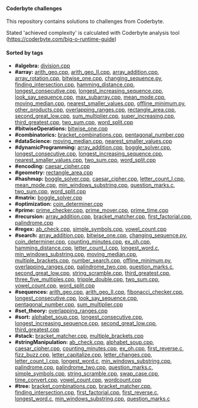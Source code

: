 #### Coderbyte challenges
This repository contains solutions to challenges from Coderbyte.

Stated 'achieved complexity' is calculated with Coderbyte analysis tool (https://coderbyte.com/big-o-runtime-guide)
        
#### Sorted by tags
- **\#algebra:** [division.cpp](https://github.com/krzysztofWal/CoderbyteChallenges/blob/master/src/division.cpp "Go into the source file")
- **\#array:** [arith_geo.cpp](https://github.com/krzysztofWal/CoderbyteChallenges/blob/master/src/arith_geo.cpp "Go into the source file"), [arith_geo_II.cpp](https://github.com/krzysztofWal/CoderbyteChallenges/blob/master/src/arith_geo_II.cpp "Go into the source file"), [array_addition.cpp](https://github.com/krzysztofWal/CoderbyteChallenges/blob/master/src/array_addition.cpp "Go into the source file"), [array_rotation.cpp](https://github.com/krzysztofWal/CoderbyteChallenges/blob/master/src/array_rotation.cpp "Go into the source file"), [bitwise_one.cpp](https://github.com/krzysztofWal/CoderbyteChallenges/blob/master/src/bitwise_one.cpp "Go into the source file"), [changing_sequence.py](https://github.com/krzysztofWal/CoderbyteChallenges/blob/master/src/changing_sequence.py "Go into the source file"), [finding_intersection.cpp](https://github.com/krzysztofWal/CoderbyteChallenges/blob/master/src/finding_intersection.cpp "Go into the source file"), [hamming_distance.cpp](https://github.com/krzysztofWal/CoderbyteChallenges/blob/master/src/hamming_distance.cpp "Go into the source file"), [longest_consecutive.cpp](https://github.com/krzysztofWal/CoderbyteChallenges/blob/master/src/longest_consecutive.cpp "Go into the source file"), [longest_increasing_sequence.cpp](https://github.com/krzysztofWal/CoderbyteChallenges/blob/master/src/longest_increasing_sequence.cpp "Go into the source file"), [look_say_sequence.cpp](https://github.com/krzysztofWal/CoderbyteChallenges/blob/master/src/look_say_sequence.cpp "Go into the source file"), [max_subarray.cpp](https://github.com/krzysztofWal/CoderbyteChallenges/blob/master/src/max_subarray.cpp "Go into the source file"), [mean_mode.cpp](https://github.com/krzysztofWal/CoderbyteChallenges/blob/master/src/mean_mode.cpp "Go into the source file"), [moving_median.cpp](https://github.com/krzysztofWal/CoderbyteChallenges/blob/master/src/moving_median.cpp "Go into the source file"), [nearest_smaller_values.cpp](https://github.com/krzysztofWal/CoderbyteChallenges/blob/master/src/nearest_smaller_values.cpp "Go into the source file"), [offline_minimum.py](https://github.com/krzysztofWal/CoderbyteChallenges/blob/master/src/offline_minimum.py "Go into the source file"), [other_products.cpp](https://github.com/krzysztofWal/CoderbyteChallenges/blob/master/src/other_products.cpp "Go into the source file"), [overlapping_ranges.cpp](https://github.com/krzysztofWal/CoderbyteChallenges/blob/master/src/overlapping_ranges.cpp "Go into the source file"), [rectangle_area.cpp](https://github.com/krzysztofWal/CoderbyteChallenges/blob/master/src/rectangle_area.cpp "Go into the source file"), [second_great_low.cpp](https://github.com/krzysztofWal/CoderbyteChallenges/blob/master/src/second_great_low.cpp "Go into the source file"), [sum_multiplier.cpp](https://github.com/krzysztofWal/CoderbyteChallenges/blob/master/src/sum_multiplier.cpp "Go into the source file"), [super_increasing.cpp](https://github.com/krzysztofWal/CoderbyteChallenges/blob/master/src/super_increasing.cpp "Go into the source file"), [third_greatest.cpp](https://github.com/krzysztofWal/CoderbyteChallenges/blob/master/src/third_greatest.cpp "Go into the source file"), [two_sum.cpp](https://github.com/krzysztofWal/CoderbyteChallenges/blob/master/src/two_sum.cpp "Go into the source file"), [word_split.cpp](https://github.com/krzysztofWal/CoderbyteChallenges/blob/master/src/word_split.cpp "Go into the source file")
- **\#bitwiseOperations:** [bitwise_one.cpp](https://github.com/krzysztofWal/CoderbyteChallenges/blob/master/src/bitwise_one.cpp "Go into the source file")
- **\#combinatorics:** [bracket_combinations.cpp](https://github.com/krzysztofWal/CoderbyteChallenges/blob/master/src/bracket_combinations.cpp "Go into the source file"), [pentagonal_number.cpp](https://github.com/krzysztofWal/CoderbyteChallenges/blob/master/src/pentagonal_number.cpp "Go into the source file")
- **\#dataScience:** [moving_median.cpp](https://github.com/krzysztofWal/CoderbyteChallenges/blob/master/src/moving_median.cpp "Go into the source file"), [nearest_smaller_values.cpp](https://github.com/krzysztofWal/CoderbyteChallenges/blob/master/src/nearest_smaller_values.cpp "Go into the source file")
- **\#dynamicProgramming:** [array_addition.cpp](https://github.com/krzysztofWal/CoderbyteChallenges/blob/master/src/array_addition.cpp "Go into the source file"), [boggle_solver.cpp](https://github.com/krzysztofWal/CoderbyteChallenges/blob/master/src/boggle_solver.cpp "Go into the source file"), [longest_consecutive.cpp](https://github.com/krzysztofWal/CoderbyteChallenges/blob/master/src/longest_consecutive.cpp "Go into the source file"), [longest_increasing_sequence.cpp](https://github.com/krzysztofWal/CoderbyteChallenges/blob/master/src/longest_increasing_sequence.cpp "Go into the source file"), [nearest_smaller_values.cpp](https://github.com/krzysztofWal/CoderbyteChallenges/blob/master/src/nearest_smaller_values.cpp "Go into the source file"), [two_sum.cpp](https://github.com/krzysztofWal/CoderbyteChallenges/blob/master/src/two_sum.cpp "Go into the source file"), [word_split.cpp](https://github.com/krzysztofWal/CoderbyteChallenges/blob/master/src/word_split.cpp "Go into the source file")
- **\#encoding:** [caesar_cipher.cpp](https://github.com/krzysztofWal/CoderbyteChallenges/blob/master/src/caesar_cipher.cpp "Go into the source file")
- **\#geometry:** [rectangle_area.cpp](https://github.com/krzysztofWal/CoderbyteChallenges/blob/master/src/rectangle_area.cpp "Go into the source file")
- **\#hashmap:** [boggle_solver.cpp](https://github.com/krzysztofWal/CoderbyteChallenges/blob/master/src/boggle_solver.cpp "Go into the source file"), [caesar_cipher.cpp](https://github.com/krzysztofWal/CoderbyteChallenges/blob/master/src/caesar_cipher.cpp "Go into the source file"), [letter_count_I.cpp](https://github.com/krzysztofWal/CoderbyteChallenges/blob/master/src/letter_count_I.cpp "Go into the source file"), [mean_mode.cpp](https://github.com/krzysztofWal/CoderbyteChallenges/blob/master/src/mean_mode.cpp "Go into the source file"), [min_windows_substring.cpp](https://github.com/krzysztofWal/CoderbyteChallenges/blob/master/src/min_windows_substring.cpp "Go into the source file"), [question_marks.c](https://github.com/krzysztofWal/CoderbyteChallenges/blob/master/src/question_marks.c "Go into the source file"), [two_sum.cpp](https://github.com/krzysztofWal/CoderbyteChallenges/blob/master/src/two_sum.cpp "Go into the source file"), [word_split.cpp](https://github.com/krzysztofWal/CoderbyteChallenges/blob/master/src/word_split.cpp "Go into the source file")
- **\#matrix:** [boggle_solver.cpp](https://github.com/krzysztofWal/CoderbyteChallenges/blob/master/src/boggle_solver.cpp "Go into the source file")
- **\#optimization:** [coin_determiner.cpp](https://github.com/krzysztofWal/CoderbyteChallenges/blob/master/src/coin_determiner.cpp "Go into the source file")
- **\#prime:** [prime_checker.cpp](https://github.com/krzysztofWal/CoderbyteChallenges/blob/master/src/prime_checker.cpp "Go into the source file"), [prime_mover.cpp](https://github.com/krzysztofWal/CoderbyteChallenges/blob/master/src/prime_mover.cpp "Go into the source file"), [prime_time.cpp](https://github.com/krzysztofWal/CoderbyteChallenges/blob/master/src/prime_time.cpp "Go into the source file")
- **\#recursion:** [array_addition.cpp](https://github.com/krzysztofWal/CoderbyteChallenges/blob/master/src/array_addition.cpp "Go into the source file"), [bracket_matcher.cpp](https://github.com/krzysztofWal/CoderbyteChallenges/blob/master/src/bracket_matcher.cpp "Go into the source file"), [first_factorial.cpp](https://github.com/krzysztofWal/CoderbyteChallenges/blob/master/src/first_factorial.cpp "Go into the source file"), [palindrome.cpp](https://github.com/krzysztofWal/CoderbyteChallenges/blob/master/src/palindrome.cpp "Go into the source file")
- **\#regex:** [ab_check.cpp](https://github.com/krzysztofWal/CoderbyteChallenges/blob/master/src/ab_check.cpp "Go into the source file"), [simple_symbols.cpp](https://github.com/krzysztofWal/CoderbyteChallenges/blob/master/src/simple_symbols.cpp "Go into the source file"), [vowel_count.cpp](https://github.com/krzysztofWal/CoderbyteChallenges/blob/master/src/vowel_count.cpp "Go into the source file")
- **\#search:** [array_addition.cpp](https://github.com/krzysztofWal/CoderbyteChallenges/blob/master/src/array_addition.cpp "Go into the source file"), [bitwise_one.cpp](https://github.com/krzysztofWal/CoderbyteChallenges/blob/master/src/bitwise_one.cpp "Go into the source file"), [changing_sequence.py](https://github.com/krzysztofWal/CoderbyteChallenges/blob/master/src/changing_sequence.py "Go into the source file"), [coin_determiner.cpp](https://github.com/krzysztofWal/CoderbyteChallenges/blob/master/src/coin_determiner.cpp "Go into the source file"), [counting_minutes.cpp](https://github.com/krzysztofWal/CoderbyteChallenges/blob/master/src/counting_minutes.cpp "Go into the source file"), [ex_oh.cpp](https://github.com/krzysztofWal/CoderbyteChallenges/blob/master/src/ex_oh.cpp "Go into the source file"), [hamming_distance.cpp](https://github.com/krzysztofWal/CoderbyteChallenges/blob/master/src/hamming_distance.cpp "Go into the source file"), [letter_count_I.cpp](https://github.com/krzysztofWal/CoderbyteChallenges/blob/master/src/letter_count_I.cpp "Go into the source file"), [longest_word.c](https://github.com/krzysztofWal/CoderbyteChallenges/blob/master/src/longest_word.c "Go into the source file"), [min_windows_substring.cpp](https://github.com/krzysztofWal/CoderbyteChallenges/blob/master/src/min_windows_substring.cpp "Go into the source file"), [moving_median.cpp](https://github.com/krzysztofWal/CoderbyteChallenges/blob/master/src/moving_median.cpp "Go into the source file"), [multiple_brackets.cpp](https://github.com/krzysztofWal/CoderbyteChallenges/blob/master/src/multiple_brackets.cpp "Go into the source file"), [number_search.cpp](https://github.com/krzysztofWal/CoderbyteChallenges/blob/master/src/number_search.cpp "Go into the source file"), [offline_minimum.py](https://github.com/krzysztofWal/CoderbyteChallenges/blob/master/src/offline_minimum.py "Go into the source file"), [overlapping_ranges.cpp](https://github.com/krzysztofWal/CoderbyteChallenges/blob/master/src/overlapping_ranges.cpp "Go into the source file"), [palindrome_two.cpp](https://github.com/krzysztofWal/CoderbyteChallenges/blob/master/src/palindrome_two.cpp "Go into the source file"), [question_marks.c](https://github.com/krzysztofWal/CoderbyteChallenges/blob/master/src/question_marks.c "Go into the source file"), [second_great_low.cpp](https://github.com/krzysztofWal/CoderbyteChallenges/blob/master/src/second_great_low.cpp "Go into the source file"), [string_scramble.cpp](https://github.com/krzysztofWal/CoderbyteChallenges/blob/master/src/string_scramble.cpp "Go into the source file"), [third_greatest.cpp](https://github.com/krzysztofWal/CoderbyteChallenges/blob/master/src/third_greatest.cpp "Go into the source file"), [three_five_multiples.cpp](https://github.com/krzysztofWal/CoderbyteChallenges/blob/master/src/three_five_multiples.cpp "Go into the source file"), [tripple_double.cpp](https://github.com/krzysztofWal/CoderbyteChallenges/blob/master/src/tripple_double.cpp "Go into the source file"), [two_sum.cpp](https://github.com/krzysztofWal/CoderbyteChallenges/blob/master/src/two_sum.cpp "Go into the source file"), [vowel_count.cpp](https://github.com/krzysztofWal/CoderbyteChallenges/blob/master/src/vowel_count.cpp "Go into the source file"), [word_split.cpp](https://github.com/krzysztofWal/CoderbyteChallenges/blob/master/src/word_split.cpp "Go into the source file")
- **\#sequences:** [arith_geo.cpp](https://github.com/krzysztofWal/CoderbyteChallenges/blob/master/src/arith_geo.cpp "Go into the source file"), [arith_geo_II.cpp](https://github.com/krzysztofWal/CoderbyteChallenges/blob/master/src/arith_geo_II.cpp "Go into the source file"), [fibonacci_checker.cpp](https://github.com/krzysztofWal/CoderbyteChallenges/blob/master/src/fibonacci_checker.cpp "Go into the source file"), [longest_consecutive.cpp](https://github.com/krzysztofWal/CoderbyteChallenges/blob/master/src/longest_consecutive.cpp "Go into the source file"), [look_say_sequence.cpp](https://github.com/krzysztofWal/CoderbyteChallenges/blob/master/src/look_say_sequence.cpp "Go into the source file"), [pentagonal_number.cpp](https://github.com/krzysztofWal/CoderbyteChallenges/blob/master/src/pentagonal_number.cpp "Go into the source file"), [sum_multiplier.cpp](https://github.com/krzysztofWal/CoderbyteChallenges/blob/master/src/sum_multiplier.cpp "Go into the source file")
- **\#set_theory:** [overlapping_ranges.cpp](https://github.com/krzysztofWal/CoderbyteChallenges/blob/master/src/overlapping_ranges.cpp "Go into the source file")
- **\#sort:** [alphabet_soup.cpp](https://github.com/krzysztofWal/CoderbyteChallenges/blob/master/src/alphabet_soup.cpp "Go into the source file"), [longest_consecutive.cpp](https://github.com/krzysztofWal/CoderbyteChallenges/blob/master/src/longest_consecutive.cpp "Go into the source file"), [longest_increasing_sequence.cpp](https://github.com/krzysztofWal/CoderbyteChallenges/blob/master/src/longest_increasing_sequence.cpp "Go into the source file"), [second_great_low.cpp](https://github.com/krzysztofWal/CoderbyteChallenges/blob/master/src/second_great_low.cpp "Go into the source file"), [third_greatest.cpp](https://github.com/krzysztofWal/CoderbyteChallenges/blob/master/src/third_greatest.cpp "Go into the source file")
- **\#stack:** [bracket_matcher.cpp](https://github.com/krzysztofWal/CoderbyteChallenges/blob/master/src/bracket_matcher.cpp "Go into the source file"), [multiple_brackets.cpp](https://github.com/krzysztofWal/CoderbyteChallenges/blob/master/src/multiple_brackets.cpp "Go into the source file")
- **\#stringManipulation:** [ab_check.cpp](https://github.com/krzysztofWal/CoderbyteChallenges/blob/master/src/ab_check.cpp "Go into the source file"), [alphabet_soup.cpp](https://github.com/krzysztofWal/CoderbyteChallenges/blob/master/src/alphabet_soup.cpp "Go into the source file"), [caesar_cipher.cpp](https://github.com/krzysztofWal/CoderbyteChallenges/blob/master/src/caesar_cipher.cpp "Go into the source file"), [counting_minutes.cpp](https://github.com/krzysztofWal/CoderbyteChallenges/blob/master/src/counting_minutes.cpp "Go into the source file"), [ex_oh.cpp](https://github.com/krzysztofWal/CoderbyteChallenges/blob/master/src/ex_oh.cpp "Go into the source file"), [first_reverse.c](https://github.com/krzysztofWal/CoderbyteChallenges/blob/master/src/first_reverse.c "Go into the source file"), [fizz_buzz.cpp](https://github.com/krzysztofWal/CoderbyteChallenges/blob/master/src/fizz_buzz.cpp "Go into the source file"), [letter_capitalize.cpp](https://github.com/krzysztofWal/CoderbyteChallenges/blob/master/src/letter_capitalize.cpp "Go into the source file"), [letter_changes.cpp](https://github.com/krzysztofWal/CoderbyteChallenges/blob/master/src/letter_changes.cpp "Go into the source file"), [letter_count_I.cpp](https://github.com/krzysztofWal/CoderbyteChallenges/blob/master/src/letter_count_I.cpp "Go into the source file"), [longest_word.c](https://github.com/krzysztofWal/CoderbyteChallenges/blob/master/src/longest_word.c "Go into the source file"), [min_windows_substring.cpp](https://github.com/krzysztofWal/CoderbyteChallenges/blob/master/src/min_windows_substring.cpp "Go into the source file"), [palindrome.cpp](https://github.com/krzysztofWal/CoderbyteChallenges/blob/master/src/palindrome.cpp "Go into the source file"), [palindrome_two.cpp](https://github.com/krzysztofWal/CoderbyteChallenges/blob/master/src/palindrome_two.cpp "Go into the source file"), [question_marks.c](https://github.com/krzysztofWal/CoderbyteChallenges/blob/master/src/question_marks.c "Go into the source file"), [simple_symbols.cpp](https://github.com/krzysztofWal/CoderbyteChallenges/blob/master/src/simple_symbols.cpp "Go into the source file"), [string_scramble.cpp](https://github.com/krzysztofWal/CoderbyteChallenges/blob/master/src/string_scramble.cpp "Go into the source file"), [swap_case.cpp](https://github.com/krzysztofWal/CoderbyteChallenges/blob/master/src/swap_case.cpp "Go into the source file"), [time_convert.cpp](https://github.com/krzysztofWal/CoderbyteChallenges/blob/master/src/time_convert.cpp "Go into the source file"), [vowel_count.cpp](https://github.com/krzysztofWal/CoderbyteChallenges/blob/master/src/vowel_count.cpp "Go into the source file"), [wordcount.cpp](https://github.com/krzysztofWal/CoderbyteChallenges/blob/master/src/wordcount.cpp "Go into the source file")
- **\#tree:** [bracket_combinations.cpp](https://github.com/krzysztofWal/CoderbyteChallenges/blob/master/src/bracket_combinations.cpp "Go into the source file"), [bracket_matcher.cpp](https://github.com/krzysztofWal/CoderbyteChallenges/blob/master/src/bracket_matcher.cpp "Go into the source file"), [finding_intersection.cpp](https://github.com/krzysztofWal/CoderbyteChallenges/blob/master/src/finding_intersection.cpp "Go into the source file"), [first_factorial.cpp](https://github.com/krzysztofWal/CoderbyteChallenges/blob/master/src/first_factorial.cpp "Go into the source file"), [first_reverse.c](https://github.com/krzysztofWal/CoderbyteChallenges/blob/master/src/first_reverse.c "Go into the source file"), [longest_word.c](https://github.com/krzysztofWal/CoderbyteChallenges/blob/master/src/longest_word.c "Go into the source file"), [min_windows_substring.cpp](https://github.com/krzysztofWal/CoderbyteChallenges/blob/master/src/min_windows_substring.cpp "Go into the source file"), [question_marks.c](https://github.com/krzysztofWal/CoderbyteChallenges/blob/master/src/question_marks.c "Go into the source file")
